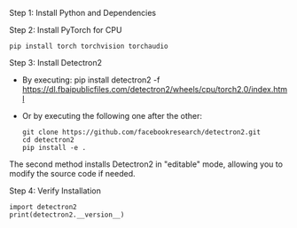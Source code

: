 Step 1: Install Python and Dependencies

Step 2: Install PyTorch for CPU

    pip install torch torchvision torchaudio

Step 3: Install Detectron2
  - By executing: pip install detectron2 -f https://dl.fbaipublicfiles.com/detectron2/wheels/cpu/torch2.0/index.html
  - Or by executing the following one after the other: 

        git clone https://github.com/facebookresearch/detectron2.git
        cd detectron2
        pip install -e .

  The second method installs Detectron2 in "editable" mode, allowing you to modify the source code if needed.

Step 4: Verify Installation
  
    import detectron2
    print(detectron2.__version__)
